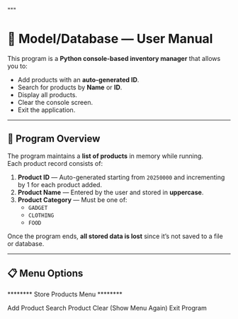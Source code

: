 """
# 🏪 Model/Database — User Manual

This program is a **Python console-based inventory manager** that allows you to:
- Add products with an **auto-generated ID**.
- Search for products by **Name** or **ID**.
- Display all products.
- Clear the console screen.
- Exit the application.

---

## 📜 Program Overview

The program maintains a **list of products** in memory while running.  
Each product record consists of:
1. **Product ID** — Auto-generated starting from `20250000` and incrementing by 1 for each product added.
2. **Product Name** — Entered by the user and stored in **uppercase**.
3. **Product Category** — Must be one of:
   - `GADGET`
   - `CLOTHING`
   - `FOOD`

Once the program ends, **all stored data is lost** since it’s not saved to a file or database.

---

## 📋 Menu Options

******** Store Products Menu ********

Add Product
Search Product
Clear (Show Menu Again)
Exit Program
